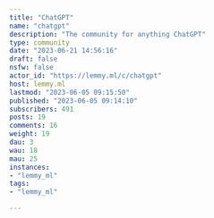 ```yaml
---
title: "ChatGPT" 
name: "chatgpt"
description: "The community for anything ChatGPT"
type: community
date: "2023-06-21 14:56:16"
draft: false
nsfw: false
actor_id: "https://lemmy.ml/c/chatgpt"
host: lemmy.ml
lastmod: "2023-06-05 09:15:50"
published: "2023-06-05 09:14:10"
subscribers: 491
posts: 19
comments: 16
weight: 19
dau: 3
wau: 18
mau: 25
instances:
- "lemmy_ml"
tags: 
- "lemmy_ml"

---
```

